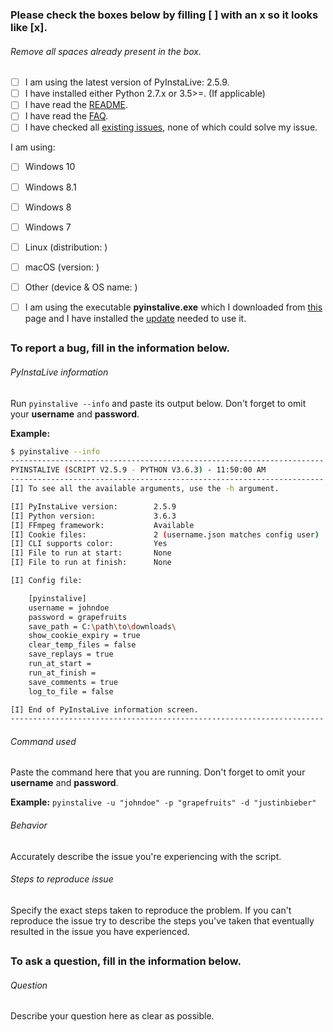 ### Please check the boxes below by filling [ ] with an x so it looks like [x].
###### Remove all spaces already present in the box.

- [ ] I am using the latest version of PyInstaLive: 2.5.9.
- [ ] I have installed either Python 2.7.x or 3.5>=. (If applicable)
- [ ] I have read the [README](https://github.com/notcammy/pyinstalive/blob/master/README.md).
- [ ] I have read the [FAQ](https://github.com/notcammy/pyinstalive/blob/master/FAQ.md).
- [ ] I have checked all [existing issues](https://github.com/notcammy/PyInstaLive/issues?q=is%3Aissue), none of which could solve my issue.

I am using:
- [ ] Windows 10
- [ ] Windows 8.1
- [ ] Windows 8
- [ ] Windows 7
- [ ] Linux (distribution: )
- [ ] macOS (version: )
- [ ] Other (device & OS name: )

- [ ] I am using the executable **pyinstalive.exe** which I downloaded from [this](https://github.com/notcammy/PyInstaLive/releases) page and I have installed the [update](https://support.microsoft.com/en-gb/help/2999226/update-for-universal-c-runtime-in-windows) needed to use it.

##
##

### To report a bug, fill in the information below.

###### PyInstaLive information 
Run ```pyinstalive --info``` and paste its output below. Don't forget to omit your **username** and **password**.

**Example:**
```bash
$ pyinstalive --info
----------------------------------------------------------------------
PYINSTALIVE (SCRIPT V2.5.9 - PYTHON V3.6.3) - 11:50:00 AM
----------------------------------------------------------------------
[I] To see all the available arguments, use the -h argument.

[I] PyInstaLive version:        2.5.9
[I] Python version:             3.6.3
[I] FFmpeg framework:           Available
[I] Cookie files:               2 (username.json matches config user)
[I] CLI supports color:         Yes
[I] File to run at start:       None
[I] File to run at finish:      None

[I] Config file:

    [pyinstalive]
    username = johndoe
    password = grapefruits
    save_path = C:\path\to\downloads\
    show_cookie_expiry = true
    clear_temp_files = false
    save_replays = true
    run_at_start =
    run_at_finish =
    save_comments = true
    log_to_file = false

[I] End of PyInstaLive information screen.
----------------------------------------------------------------------
```

###### Command used
Paste the command here that you are running. Don't forget to omit your **username** and **password**.

**Example:** ```pyinstalive -u "johndoe" -p "grapefruits" -d "justinbieber"```

###### Behavior
Accurately describe the issue you're experiencing with the script.

###### Steps to reproduce issue
Specify the exact steps taken to reproduce the problem. If you can't reproduce the issue try to describe the steps you've taken that eventually resulted in the issue you have experienced.

##
##

### To ask a question, fill in the information below.

###### Question
Describe your question here as clear as possible.
